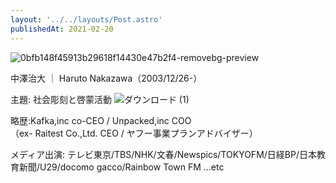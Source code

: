 ```yaml
---
layout: '../../layouts/Post.astro'
publishedAt: 2021-02-20
---
```


![0bfb148f45913b29618f14430e47b2f4-removebg-preview](https://user-images.githubusercontent.com/124674475/220978926-9117381f-6b78-4a20-9401-93110fa6dc1d.png)

中澤治大 ｜ Haruto Nakazawa（2003/12/26-）

主題: 社会彫刻と啓蒙活動
![ダウンロード (1)](https://user-images.githubusercontent.com/124674475/223677486-af53a0f2-eb2b-452a-ba57-1c7f26140697.png)


略歴:Kafka,inc co-CEO / Unpacked,inc COO  
（ex- Raitest Co.,Ltd. CEO / ヤフー事業プランアドバイザー）

メディア出演: テレビ東京/TBS/NHK/文春/Newspics/TOKYOFM/日経BP/日本教育新聞/U29/docomo gacco/Rainbow Town FM ...etc
